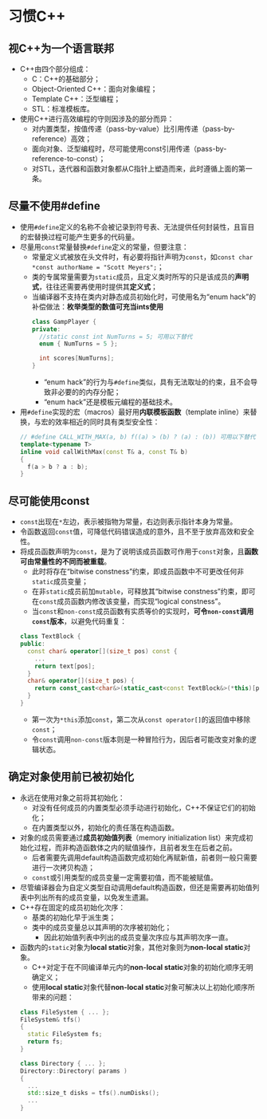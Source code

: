 # 习惯C++

## 视C++为一个语言联邦

- C++由四个部分组成：
  - C：C++的基础部分；
  - Object-Oriented C++：面向对象编程；
  - Template C++：泛型编程；
  - STL：标准模板库。
- 使用C++进行高效编程的守则因涉及的部分而异：
  - 对内置类型，按值传递（pass-by-value）比引用传递（pass-by-reference）高效；
  - 面向对象、泛型编程时，尽可能使用const引用传递（pass-by-reference-to-const）；
  - 对STL，迭代器和函数对象都从C指针上塑造而来，此时遵循上面的第一条。

## 尽量不使用#define

- 使用`#define`定义的名称不会被记录到符号表、无法提供任何封装性，且盲目的宏替换过程可能产生更多的代码量。
- 尽量用`const`常量替换`#define`定义的常量，但要注意：
  - 常量定义式被放在头文件时，有必要将指针声明为`const`，如`const char *const authorName = "Scott Meyers";`；
  - 类的专属常量需要为`static`成员，且定义类时所写的只是该成员的**声明式**，往往还需要再使用时提供其**定义式**；
  - 当编译器不支持在类内对静态成员初始化时，可使用名为“enum hack”的补偿做法：**枚举类型的数值可充当ints使用**
    ```cpp
    class GampPlayer {
    private:
      //static const int NumTurns = 5; 可用以下替代
      enum { NumTurns = 5 };

      int scores[NumTurns];
    }
    ```
    - “enum hack”的行为与`#define`类似，具有无法取址的约束，且不会导致非必要的的内存分配；
    - “enum hack”还是模板元编程的基础技术。
- 用`#define`实现的宏（macros）最好用**内联模板函数**（template inline）来替换，与宏的效率相近的同时具有类型安全性：
  ```cpp
  // #define CALL_WITH_MAX(a, b) f((a) > (b) ? (a) : (b)) 可用以下替代
  template<typename T>
  inline void callWithMax(const T& a, const T& b)
  {
    f(a > b ? a : b);
  }
  ```

## 尽可能使用const

- `const`出现在`*`左边，表示被指物为常量，右边则表示指针本身为常量。
- 令函数返回`const`值，可降低代码错误造成的意外，且不至于放弃高效和安全性。
- 将成员函数声明为`const`，是为了说明该成员函数可作用于`const`对象，且**函数可由常量性的不同而被重载**。
  - 此时将存在“bitwise constness”约束，即成员函数中不可更改任何非`static`成员变量；
  - 在非`static`成员前加`mutable`，可释放其“bitwise constness”约束，即可在`const`成员函数内修改该变量，而实现“logical constness”。
  - 当`const`和`non-const`成员函数有实质等价的实现时，**可令`non-const`调用`const`版本**，以避免代码重复：
  ```cpp
  class TextBlock {
  public:
    const char& operator[](size_t pos) const { 
      ...
      return text[pos];
    }
    char& operator[](size_t pos) {
      return const_cast<char&>(static_cast<const TextBlock&>(*this)[pos]);
    }
  }
  ```
  - 第一次为`*this`添加`const`，第二次从`const operator[]`的返回值中移除`const`；
  - 令`const`调用`non-const`版本则是一种冒险行为，因后者可能改变对象的逻辑状态。

## 确定对象使用前已被初始化

-  永远在使用对象之前将其初始化：
   -  对没有任何成员的内置类型必须手动进行初始化，C++不保证它们的初始化；
   -  在内置类型以外，初始化的责任落在构造函数。
-  对象的成员需要通过**成员初始值列表**（memory initialization list）来完成初始化过程，而非构造函数体之内的赋值操作，且前者发生在后者之前。
   -  后者需要先调用default构造函数完成初始化再赋新值，前者则一般只需要进行一次拷贝构造；
   -  `const`或引用类型的成员变量一定需要初值，而不能被赋值。
-  尽管编译器会为自定义类型自动调用default构造函数，但还是需要再初始值列表中列出所有的成员变量，以免发生遗漏。
-  C++存在固定的成员初始化次序：
   -  基类的初始化早于派生类；
   -  类中的成员变量总以其声明的次序被初始化；
      -  因此初始值列表中列出的成员变量次序应与其声明次序一直。
-  函数内的`static`对象为**local static**对象，其他对象则为**non-local static**对象。
   -  C++对定于在不同编译单元内的**non-local static**对象的初始化顺序无明确定义；
   -  使用**local static**对象代替**non-local static**对象可解决以上初始化顺序所带来的问题：
   ```cpp
   class FileSystem { ... };
   FileSystem& tfs()
   {
     static FileSystem fs;
     return fs;
   }

   class Directory { ... };
   Directory::Directory( params )
   {
     ...
     std::size_t disks = tfs().numDisks();
     ...
   }
   ```